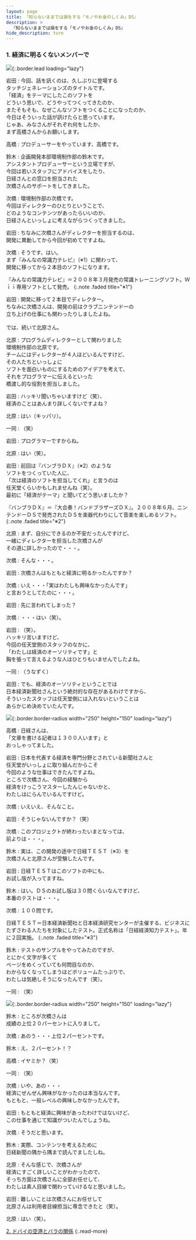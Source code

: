 ```yaml
---
layout: page
title: 『知らないままでは損をする「モノやお金のしくみ」DS』
description: >
  『知らないままでは損をする「モノやお金のしくみ」DS』
hide_description: ture
---
```


### 1. 経済に明るくないメンバーで

![](/interviews/jp/nds/betj/vol1/img/mainvisual1.jpg){:.border.lead loading="lazy"}

岩田
: 今回、話を訊くのは、久しぶりに登場する<BR />タッチジェネレーションズのタイトルです。<BR />「経済」をテーマにしたこのソフトを<BR />どういう思いで、どうやってつくってきたのか、<BR />またそもそも、なぜこんなソフトをつくることになったのか、<BR />今日はそういった話が訊けたらと思っています。<BR />じゃあ、みなさんがそれぞれ何をしたか、<BR />まず高橋さんからお願いします。

高橋
: プロデューサーをやっています、高橋です。

鈴木
: 企画開発本部環境制作部の鈴木です。<BR />アシスタントプロデューサーという立場ですが、<BR />今回は若いスタッフにアドバイスをしたり、<BR />日経さんとの窓口を担当された<BR />次橋さんのサポートをしてきました。

次橋
: 環境制作部の次橋です。<BR />今回はディレクターのひとりということで、<BR />どのようなコンテンツがあったらいいのか、<BR />日経さんといっしょに考えながらつくってきました。

岩田
: ちなみに次橋さんがディレクターを担当するのは、<BR />開発に異動してから今回が初めてですよね。

次橋
: そうです、はい。<BR />まず『みんなの常識力テレビ』（※1）に関わって、<BR />開発に移ってから２本目のソフトになります。


『みんなの常識力テレビ』＝２００８年３月発売の常識トレーニングソフト。Ｗｉｉ専用ソフトとして発売。
{:.note .faded title="※1"}

岩田
: 開発に移って２本目でディレクター。<BR />ちなみに次橋さんは、開発の前はクラブニンテンドーの<BR />立ち上げの仕事にも関わったりしましたよね。<BR />&nbsp;<BR />では、続いて北原さん。

北原
: プログラムディレクターとして関わりました<BR />環境制作部の北原です。<BR />チームにはディレクターが４人ほどいるんですけど、<BR />その人たちといっしょに<BR />ソフトを面白いものにするためのアイデアを考えて、<BR />それをプログラマーに伝えるといった<BR />橋渡し的な役割を担当しました。

岩田
: ハッキリ聞いちゃいますけど（笑）、<BR />経済のことはあんまり詳しくないですよね？

北原
: はい（キッパリ）。

一同
: （笑）

岩田
: プログラマーですからね。

北原
: はい（笑）。

岩田
: 前回は『バンブラＤＸ』（※2）のような<BR />ソフトをつくっていた人に、<BR />「次は経済のソフトを担当してくれ」と言うのは<BR />任天堂くらいかもしれませんね（笑）。<BR />最初に「経済がテーマ」と聞いてどう思いましたか？


『バンブラＤＸ』＝『大合奏！バンドブラザーズＤＸ』。２００８年６月、ニンテンドーＤＳで発売されたＤＳを楽器代わりにして音楽を楽しめるソフト。
{:.note .faded title="※2"}

北原
: まず、自分にできるのか不安だったんですけど、<BR />一緒にディレクターを担当した次橋さんが<BR />その道に詳しかったので・・・。

次橋
: そんな・・・。

岩田
: 次橋さんはもともと経済に明るかったんですか？

次橋
: いえ・・・「実はわたしも興味なかったんです」<BR />と言おうとしてたのに・・・。

岩田
: 先に言われてしまった？

次橋
: ・・・はい（笑）。

岩田
: （笑）。<BR />ハッキリ言いますけど、<BR />今回の任天堂側のスタッフのなかに、<BR />「わたしは経済のオーソリティです」と<BR />胸を張って言えるような人はひとりもいませんでしたよね。

一同
: （うなずく）

岩田
: でも、経済のオーソリティということでは<BR />日本経済新聞社さんという絶対的な存在があるわけですから、<BR />そういったスタッフは任天堂側には入れないということは<BR />あらかじめ決めていたんです。

![](/interviews/jp/nds/betj/vol1/img/photo1.jpg){:.border.border-radius width="250" height="150" loading="lazy"}

高橋
: 日経さんは、<BR />「文章を書ける記者は１３００人います」と<BR />おっしゃってました。

岩田
: 日本を代表する経済を専門分野とされている新聞社さんと<BR />任天堂がいっしょに取り組んだからこそ<BR />今回のような仕事はできたんですよね。<BR />ところで次橋さん、今回の経験から<BR />経済をけっこうマスターしたんじゃないかと、<BR />わたしはにらんでいるんですけど。

次橋
: いえいえ、そんなこと。

岩田
: そうじゃないんですか？（笑）

次橋
: このプロジェクトが終わったいまとなっては、<BR />前よりは・・・。

鈴木
: 実は、この開発の途中で日経ＴＥＳＴ（※3）を<BR />次橋さんと北原さんが受験したんです。

岩田
: 日経ＴＥＳＴはこのソフトの中にも、<BR />お試し版が入ってますね。

鈴木
: はい。ＤＳのお試し版は３０問くらいなんですけど、<BR />本番のテストは・・・。

次橋
: １００問です。


日経ＴＥＳＴ＝日本経済新聞社と日本経済研究センターが主催する、ビジネスにたずさわる人たちを対象にしたテスト。正式名称は「日経経済知力テスト」。年に２回実施。
{:.note .faded title="※3"}

鈴木
: テストのサンプルをやってみたのですが、<BR />とにかく文字が多くて<BR />ページをめくっていても何問目なのか、<BR />わからなくなってしまうほどボリュームたっぷりで、<BR />わたしは気絶しそうになったんです（笑）。

一同
: （笑）

![](/interviews/jp/nds/betj/vol1/img/photo2.jpg){:.border.border-radius width="250" height="150" loading="lazy"}

鈴木
: ところが次橋さんは<BR />成績の上位２０パーセントに入りまして。

次橋
: あのう・・・上位２パーセントです。

鈴木
: え、２パーセント！？

高橋
: イヤミか？（笑）

一同
: （笑）

次橋
: いや、あの・・・<BR />経済にぜんぜん興味がなかったのは本当なんです。<BR />もともと、一般レベルの興味しかなかったんです。

岩田
: もともと経済に興味があったわけではないけど、<BR />この仕事を通じて知識がついたんでしょうね。

次橋
: そうだと思います。

鈴木
: 実際、コンテンツを考えるために<BR />日経新聞の隅から隅まで読んでましたしね。

北原
: そんな感じで、次橋さんが<BR />経済にすごく詳しいことがわかったので、<BR />そっち方面は次橋さんに全部お任せして、<BR />わたしは素人目線で関わっていけるなと思いました。

岩田
: 難しいことは次橋さんにお任せして<BR />北原さんは利用者目線担当に専念できたと（笑）。

北原
: はい（笑）。


[2. ドバイの空港とバラの関係](2.md)
{:.read-more}

